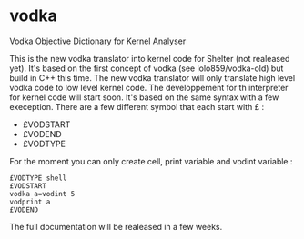 # vodka
Vodka Objective Dictionary for Kernel Analyser

This is the new vodka translator into kernel code for Shelter (not realeased yet). It's based on the first concept of vodka (see lolo859/vodka-old) but build in C++ this time. The new vodka translator will only translate high level vodka code to low level kernel code. The developpement for th interpreter for kernel code will start soon. It's based on the same syntax with a few exeception. There are a few different symbol that each start with £ :

- £VODSTART
- £VODEND
- £VODTYPE

For the moment you can only create cell, print variable and vodint variable :

```
£VODTYPE shell
£VODSTART
vodka a=vodint 5
vodprint a
£VODEND
```

The full documentation will be realeased in a few weeks.

